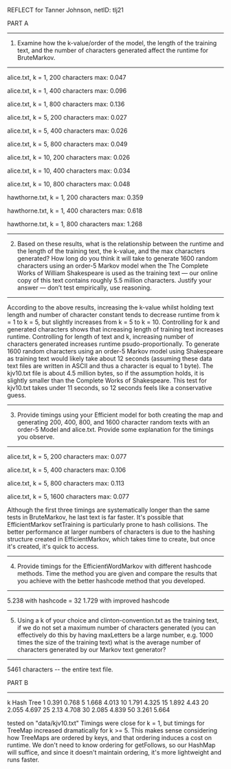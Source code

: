 REFLECT for Tanner Johnson, netID: tlj21

PART A
________________________________________
1. Examine how the k-value/order of the model, the length of the training text, and the number of characters generated affect the runtime for BruteMarkov. 
----------------------------------------
alice.txt, k = 1, 200 characters max: 0.047

alice.txt, k = 1, 400 characters max: 0.096

alice.txt, k = 1, 800 characters max: 0.136

alice.txt, k = 5, 200 characters max: 0.027

alice.txt, k = 5, 400 characters max: 0.026

alice.txt, k = 5, 800 characters max: 0.049

alice.txt, k = 10, 200 characters max: 0.026

alice.txt, k = 10, 400 characters max: 0.034

alice.txt, k = 10, 800 characters max: 0.048

hawthorne.txt, k = 1, 200 characters max: 0.359

hawthorne.txt, k = 1, 400 characters max: 0.618

hawthorne.txt, k = 1, 800 characters max: 1.268
 

-----------------------------------------
2. Based on these results, what is the relationship between the runtime and the length of the training text, the k-value, and the max characters generated? How long do you think it will take to generate 1600 random characters using an order-5 Markov model when the The Complete Works of William Shakespeare is used as the training text — our online copy of this text contains roughly 5.5 million characters. Justify your answer — don’t test empirically, use reasoning.
-----------------------------------------
According to the above results, increasing the k-value whilst holding text length and number of character constant tends to decrease runtime from k = 1 to k = 5, but slightly increases from k = 5 to k = 10. Controlling for k and generated characters shows that increasing length of training text increases runtime. Controlling for length of text and k, increasing number of characters generated increases runtime psudo-proportionally. To generate 1600 random characters using an order-5 Markov model using Shakespeare as training text would likely take about 12 seconds (assuming these data text files are written in ASCII and thus a character is equal to 1 byte). The kjv10.txt file is about 4.5 million bytes, so if the assumption holds, it is slightly smaller than the Complete Works of Shakespeare. This test for kjv10.txt takes under 11 seconds, so 12 seconds feels like a conservative guess. 



-----------------------------------------
3. Provide timings using your Efficient model for both creating the map and generating 200, 400, 800, and 1600 character random texts with an order-5 Model and alice.txt. Provide some explanation for the timings you observe.
-----------------------------------------
alice.txt, k = 5, 200 characters max: 0.077

alice.txt, k = 5, 400 characters max: 0.106

alice.txt, k = 5, 800 characters max: 0.113

alice.txt, k = 5, 1600 characters max: 0.077

Although the first three timings are systematically longer than the same tests in BruteMarkov, he last text is far faster. It's possible that EfficientMarkov setTraining is particularly prone to hash collisions. The better performance at larger numbers of characters is due to the hashing structure created in EfficientMarkov, which takes time to create, but once it's created, it's quick to access. 


-----------------------------------------
4. Provide timings for the EfficientWordMarkov with different hashcode methods. Time the method you are given and compare the results that you achieve with the better hashcode method that you developed.
-----------------------------------------
5.238 with hashcode = 32
1.729 with improved hashcode 



-----------------------------------------
5. Using a k of your choice and clinton-convention.txt as the training text, if we do not set a maximum number of characters generated (you can effectively do this by having maxLetters be a large number, e.g. 1000 times the size of the training text) what is the average number of characters generated by our Markov text generator?
-----------------------------------------
5461 characters  --  the entire text file. 



PART B

-----------------------------------------
k	Hash	Tree
1	0.391	0.768
5	1.668	4.013
10	1.791	4.325
15	1.892	4.43
20	2.055	4.697
25	2.13	4.708
30	2.085	4.839
50	3.261	5.664

tested on "data/kjv10.txt"
Timings were close for k = 1, but timings for TreeMap increased dramatically for k >= 5. 
This makes sense considering how TreeMaps are ordered by keys, and that ordering induces a cost on runtime. We don't need to know ordering for getFollows, so our HashMap will suffice, and since it doesn't maintain ordering, it's more lightweight and runs faster. 
